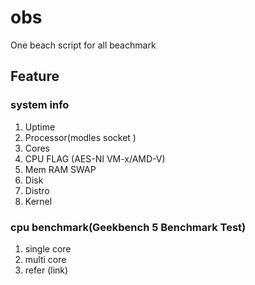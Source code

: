 # obs
One beach script for all beachmark

## Feature
### system info
1. Uptime
2. Processor(modles socket )
3. Cores
4. CPU FLAG (AES-NI VM-x/AMD-V)
5. Mem RAM SWAP
6. Disk       
7. Distro     
8. Kernel     
### cpu benchmark(Geekbench 5 Benchmark Test)
1. single core
2. multi core
3. refer (link)

